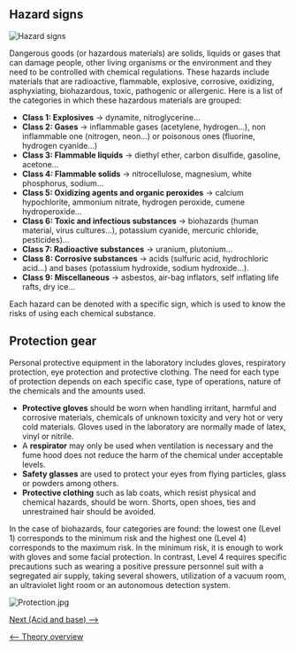 Hazard signs
------------

![Hazard signs](/wiki/Hazard_signs.png‎ "Hazard signs")

Dangerous goods (or hazardous materials) are solids, liquids or gases
that can damage people, other living organisms or the environment and
they need to be controlled with chemical regulations. These hazards
include materials that are radioactive, flammable, explosive, corrosive,
oxidizing, asphyxiating, biohazardous, toxic, pathogenic or allergenic.
Here is a list of the categories in which these hazardous materials are
grouped:

-   **Class 1: Explosives** -\> dynamite, nitroglycerine…
-   **Class 2: Gases** -\> inflammable gases (acetylene, hydrogen…), non
    inflammable one (nitrogen, neon…) or poisonous ones (fluorine,
    hydrogen cyanide…)
-   **Class 3: Flammable liquids** -\> diethyl ether, carbon disulfide,
    gasoline, acetone…
-   **Class 4: Flammable solids** -\> nitrocellulose, magnesium, white
    phosphorus, sodium…
-   **Class 5: Oxidizing agents and organic peroxides** -\> calcium
    hypochlorite, ammonium nitrate, hydrogen peroxide, cumene
    hydroperoxide…
-   **Class 6: Toxic and infectious substances** -\> biohazards (human
    material, virus cultures…), potassium cyanide, mercuric chloride,
    pesticides)…
-   **Class 7: Radioactive substances** -\> uranium, plutonium…
-   **Class 8: Corrosive substances** -\> acids (sulfuric acid,
    hydrochloric acid…) and bases (potassium hydroxide, sodium
    hydroxide…).
-   **Class 9: Miscellaneous** -\> asbestos, air-bag inflators, self
    inflating life rafts, dry ice…

Each hazard can be denoted with a specific sign, which is used to know
the risks of using each chemical substance.

Protection gear
---------------

Personal protective equipment in the laboratory includes gloves,
respiratory protection, eye protection and protective clothing. The need
for each type of protection depends on each specific case, type of
operations, nature of the chemicals and the amounts used.

-   **Protective gloves** should be worn when handling irritant, harmful
    and corrosive materials, chemicals of unknown toxicity and very hot
    or very cold materials. Gloves used in the laboratory are normally
    made of latex, vinyl or nitrile.
-   A **respirator** may only be used when ventilation is necessary and
    the fume hood does not reduce the harm of the chemical under
    acceptable levels.
-   **Safety glasses** are used to protect your eyes from flying
    particles, glass or powders among others.
-   **Protective clothing** such as lab coats, which resist physical and
    chemical hazards, should be worn. Shorts, open shoes, ties and
    unrestrained hair should be avoided.

In the case of biohazards, four categories are found: the lowest one
(Level 1) corresponds to the minimum risk and the highest one (Level 4)
corresponds to the maximum risk. In the minimum risk, it is enough to
work with gloves and some facial protection. In contrast, Level 4
requires specific precautions such as wearing a positive pressure
personnel suit with a segregated air supply, taking several showers,
utilization of a vacuum room, an ultraviolet light room or an autonomous
detection system.

![](/wiki/Protection.jpg‎ "Protection.jpg‎")

[Next (Acid and base) --\>](/wiki/Acid_and_base "wikilink")

[\<-- Theory overview](/wiki/Intro_Lab "wikilink")

